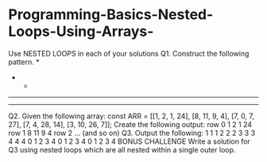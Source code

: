 # Programming-Basics-Nested-Loops-Using-Arrays-

Use NESTED LOOPS in each of your solutions
Q1. Construct the following pattern.
*
* *  
* * *  
* * * *  
Q2. Given the following array:
const ARR = [[1, 2, 1, 24], [8, 11, 9, 4], [7, 0, 7, 27], [7, 4, 28, 14], [3, 10, 26, 7]];
Create the following output:
row 0 
 1 
 2 
 1
 24
row 1
 8 
 11 
 9
 4
row 2
 ...
(and so on)
Q3. Output the following:
1 1 1 2 2 2 3 3 3 4 4 4
0 1 2 3 4 0 1 2 3 4 0 1 2 3 4
BONUS CHALLENGE Write a solution for Q3 using nested loops which are all nested within a single outer loop.
